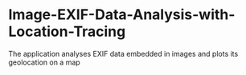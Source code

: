 # Image-EXIF-Data-Analysis-with-Location-Tracing
The application analyses EXIF data embedded in images and plots its geolocation on a map
